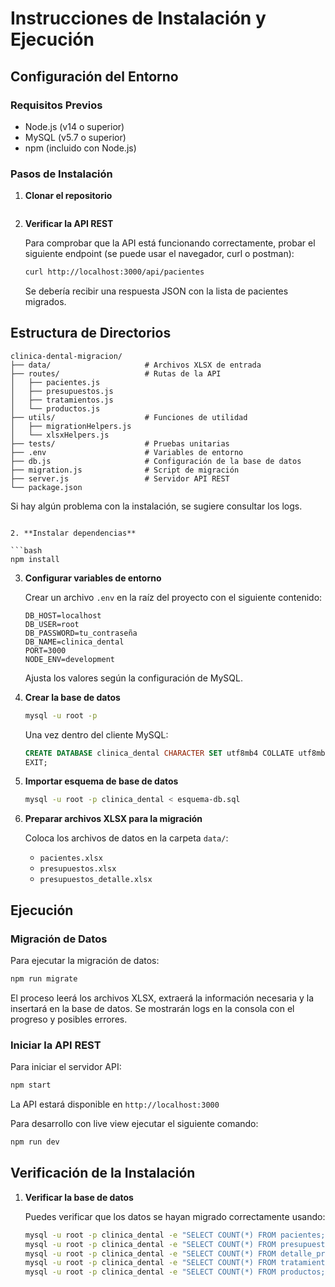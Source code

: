 # Instrucciones de Instalación y Ejecución

## Configuración del Entorno

### Requisitos Previos

- Node.js (v14 o superior)
- MySQL (v5.7 o superior)
- npm (incluido con Node.js)

### Pasos de Instalación

1. **Clonar el repositorio**

   ```

   ```

2. **Verificar la API REST**

   Para comprobar que la API está funcionando correctamente, probar el siguiente endpoint (se puede usar el navegador, curl o postman):

   ```bash
   curl http://localhost:3000/api/pacientes
   ```

   Se debería recibir una respuesta JSON con la lista de pacientes migrados.

## Estructura de Directorios

```
clinica-dental-migracion/
├── data/                     # Archivos XLSX de entrada
├── routes/                   # Rutas de la API
│   ├── pacientes.js
│   ├── presupuestos.js
│   ├── tratamientos.js
│   └── productos.js
├── utils/                    # Funciones de utilidad
│   ├── migrationHelpers.js
│   └── xlsxHelpers.js
├── tests/                    # Pruebas unitarias
├── .env                      # Variables de entorno
├── db.js                     # Configuración de la base de datos
├── migration.js              # Script de migración
├── server.js                 # Servidor API REST
└── package.json
```

Si hay algún problema con la instalación, se sugiere consultar los logs.

````

2. **Instalar dependencias**

```bash
npm install
````

3. **Configurar variables de entorno**

   Crear un archivo `.env` en la raíz del proyecto con el siguiente contenido:

   ```
   DB_HOST=localhost
   DB_USER=root
   DB_PASSWORD=tu_contraseña
   DB_NAME=clinica_dental
   PORT=3000
   NODE_ENV=development
   ```

   Ajusta los valores según la configuración de MySQL.

4. **Crear la base de datos**

   ```bash
   mysql -u root -p
   ```

   Una vez dentro del cliente MySQL:

   ```sql
   CREATE DATABASE clinica_dental CHARACTER SET utf8mb4 COLLATE utf8mb4_unicode_ci;
   EXIT;
   ```

5. **Importar esquema de base de datos**

   ```bash
   mysql -u root -p clinica_dental < esquema-db.sql
   ```

6. **Preparar archivos XLSX para la migración**

   Coloca los archivos de datos en la carpeta `data/`:

   - `pacientes.xlsx`
   - `presupuestos.xlsx`
   - `presupuestos_detalle.xlsx`

## Ejecución

### Migración de Datos

Para ejecutar la migración de datos:

```bash
npm run migrate
```

El proceso leerá los archivos XLSX, extraerá la información necesaria y la insertará en la base de datos. Se mostrarán logs en la consola con el progreso y posibles errores.

### Iniciar la API REST

Para iniciar el servidor API:

```bash
npm start
```

La API estará disponible en `http://localhost:3000`

Para desarrollo con live view ejecutar el siguiente comando:

```bash
npm run dev
```

## Verificación de la Instalación

1. **Verificar la base de datos**

   Puedes verificar que los datos se hayan migrado correctamente usando:

   ```bash
   mysql -u root -p clinica_dental -e "SELECT COUNT(*) FROM pacientes;"
   mysql -u root -p clinica_dental -e "SELECT COUNT(*) FROM presupuestos;"
   mysql -u root -p clinica_dental -e "SELECT COUNT(*) FROM detalle_presupuesto;"
   mysql -u root -p clinica_dental -e "SELECT COUNT(*) FROM tratamientos;"
   mysql -u root -p clinica_dental -e "SELECT COUNT(*) FROM productos;"
   ```
